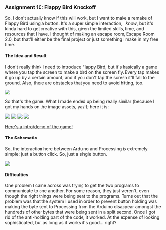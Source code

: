 ### Assignment 10: Flappy Bird Knockoff

So. I don't actually know if this will work, but I want to make a remake of Flappy Bird using a button. It's a super simple interaction, I *know*, but it's kinda hard to get creative with this, given the limited skills, time, and resources that I have. I thought of making an escape room, Escape Room 2.0, but that'll either be the final project or just something I make in my free time.

#### The Idea and Result

I don't really think I need to introduce Flappy Bird, but it's basically a game where you tap the screen to make a bird on the screen fly. Every tap makes it go up by a certain amount, and if you don't tap the screen it'll fall to the ground. Also, there are obstacles that you need to avoid hitting, too.

![](flappybirdpic.jpg)

So that's the game. What I made ended up being really similar (because I got my hands on the image assets, yay!); here it is:

![](IM_Assignment10_Pic.jpg)
![](IM_Assignment10_Screenshot1.png)
![](IM_Assignment10_Screenshot2.png)
![](IM_Assignment10_Screenshot3.png)


[Here's a intro/demo of the game!](https://drive.google.com/file/d/184I3wFvarjWNd1MklSBSoUiWSwLQtOfP/view?usp=sharing)

#### The Schematic

So, the interaction here between Arduino and Processing is extremely simple: just a button click. So, just a single button.

![](IM_Assignment10_Schematic.jpg)

#### Difficulties

One problem I came across was trying to get the two programs to communicate to one another. For some reason, they just weren't, even though the right things were being sent to the programs. Turns out that the problem was that the system I used in order to prevent button holding was making the byte sent to Processing from the Arduino disappear amongst the hundreds of other bytes that were being sent in a split second. Once I got rid of the anti-holding part of the code, it worked. At the expense of looking sophisticated, but as long as it works it's good... right?
